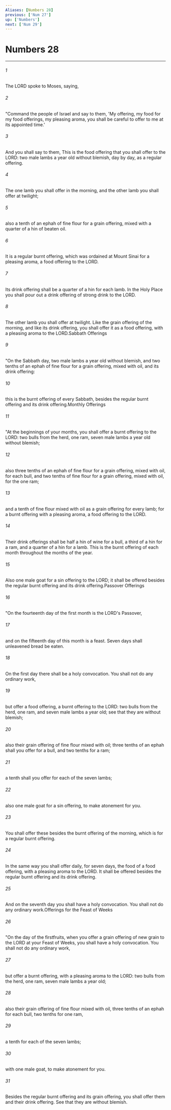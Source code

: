 ```yaml
---
Aliases: [Numbers 28]
previous: ['Num 27']
up: ['Numbers']
next: ['Num 29']
---
```

# Numbers 28

***

 

###### 1 
The LORD spoke to Moses, saying, 
 

###### 2 
"Command the people of Israel and say to them, 'My offering, my food for my food offerings, my pleasing aroma, you shall be careful to offer to me at its appointed time.' 
 

###### 3 
And you shall say to them, This is the food offering that you shall offer to the LORD: two male lambs a year old without blemish, day by day, as a regular offering. 
 

###### 4 
The one lamb you shall offer in the morning, and the other lamb you shall offer at twilight; 
 

###### 5 
also a tenth of an ephah of fine flour for a grain offering, mixed with a quarter of a hin of beaten oil. 
 

###### 6 
It is a regular burnt offering, which was ordained at Mount Sinai for a pleasing aroma, a food offering to the LORD. 
 

###### 7 
Its drink offering shall be a quarter of a hin for each lamb. In the Holy Place you shall pour out a drink offering of strong drink to the LORD. 
 

###### 8 
The other lamb you shall offer at twilight. Like the grain offering of the morning, and like its drink offering, you shall offer it as a food offering, with a pleasing aroma to the LORD.Sabbath Offerings
 
 

###### 9 
"On the Sabbath day, two male lambs a year old without blemish, and two tenths of an ephah of fine flour for a grain offering, mixed with oil, and its drink offering: 
 

###### 10 
this is the burnt offering of every Sabbath, besides the regular burnt offering and its drink offering.Monthly Offerings
 
 

###### 11 
"At the beginnings of your months, you shall offer a burnt offering to the LORD: two bulls from the herd, one ram, seven male lambs a year old without blemish; 
 

###### 12 
also three tenths of an ephah of fine flour for a grain offering, mixed with oil, for each bull, and two tenths of fine flour for a grain offering, mixed with oil, for the one ram; 
 

###### 13 
and a tenth of fine flour mixed with oil as a grain offering for every lamb; for a burnt offering with a pleasing aroma, a food offering to the LORD. 
 

###### 14 
Their drink offerings shall be half a hin of wine for a bull, a third of a hin for a ram, and a quarter of a hin for a lamb. This is the burnt offering of each month throughout the months of the year. 
 

###### 15 
Also one male goat for a sin offering to the LORD; it shall be offered besides the regular burnt offering and its drink offering.Passover Offerings
 
 

###### 16 
"On the fourteenth day of the first month is the LORD's Passover, 
 

###### 17 
and on the fifteenth day of this month is a feast. Seven days shall unleavened bread be eaten. 
 

###### 18 
On the first day there shall be a holy convocation. You shall not do any ordinary work, 
 

###### 19 
but offer a food offering, a burnt offering to the LORD: two bulls from the herd, one ram, and seven male lambs a year old; see that they are without blemish; 
 

###### 20 
also their grain offering of fine flour mixed with oil; three tenths of an ephah shall you offer for a bull, and two tenths for a ram; 
 

###### 21 
a tenth shall you offer for each of the seven lambs; 
 

###### 22 
also one male goat for a sin offering, to make atonement for you. 
 

###### 23 
You shall offer these besides the burnt offering of the morning, which is for a regular burnt offering. 
 

###### 24 
In the same way you shall offer daily, for seven days, the food of a food offering, with a pleasing aroma to the LORD. It shall be offered besides the regular burnt offering and its drink offering. 
 

###### 25 
And on the seventh day you shall have a holy convocation. You shall not do any ordinary work.Offerings for the Feast of Weeks
 
 

###### 26 
"On the day of the firstfruits, when you offer a grain offering of new grain to the LORD at your Feast of Weeks, you shall have a holy convocation. You shall not do any ordinary work, 
 

###### 27 
but offer a burnt offering, with a pleasing aroma to the LORD: two bulls from the herd, one ram, seven male lambs a year old; 
 

###### 28 
also their grain offering of fine flour mixed with oil, three tenths of an ephah for each bull, two tenths for one ram, 
 

###### 29 
a tenth for each of the seven lambs; 
 

###### 30 
with one male goat, to make atonement for you. 
 

###### 31 
Besides the regular burnt offering and its grain offering, you shall offer them and their drink offering. See that they are without blemish.
 
